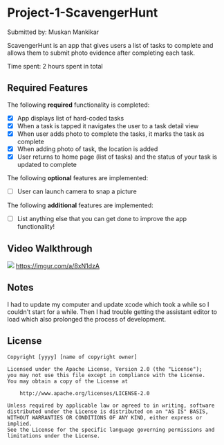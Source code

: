 # Project-1-ScavengerHunt

Submitted by: Muskan Mankikar

ScavengerHunt is an app that gives users a list of tasks to complete and allows them to submit photo evidence after completing each task. 

Time spent: 2 hours spent in total

## Required Features

The following **required** functionality is completed:

- [x] App displays list of hard-coded tasks
- [x] When a task is tapped it navigates the user to a task detail view
- [x] When user adds photo to complete the tasks, it marks the task as complete
- [x] When adding photo of task, the location is added
- [x] User returns to home page (list of tasks) and the status of your task is updated to complete
 
The following **optional** features are implemented:

- [ ] User can launch camera to snap a picture	

The following **additional** features are implemented:

- [ ] List anything else that you can get done to improve the app functionality!

## Video Walkthrough
![](https://i.imgur.com/oYUspvu.gif)
https://imgur.com/a/8xN1dzA

## Notes

I had to update my computer and update xcode which took a while so I couldn't start for a while. Then I had trouble getting the assistant editor to load which also prolonged the process of development.

## License

    Copyright [yyyy] [name of copyright owner]

    Licensed under the Apache License, Version 2.0 (the "License");
    you may not use this file except in compliance with the License.
    You may obtain a copy of the License at

        http://www.apache.org/licenses/LICENSE-2.0

    Unless required by applicable law or agreed to in writing, software
    distributed under the License is distributed on an "AS IS" BASIS,
    WITHOUT WARRANTIES OR CONDITIONS OF ANY KIND, either express or implied.
    See the License for the specific language governing permissions and
    limitations under the License.
